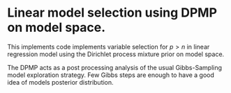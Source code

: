 # Linear model selection using DPMP on model space.

This implements code implements variable selection for $p>n$ in linear regression model using the Dirichlet process mixture prior on model space. 

The DPMP acts as a post processing analysis of the usual Gibbs-Sampling model exploration strategy. Few Gibbs steps are enough to have a good idea of models posterior distribution.